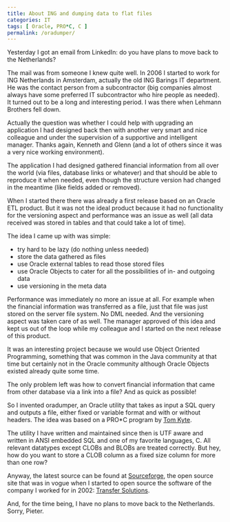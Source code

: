 ```yaml
---
title: About ING and dumping data to flat files
categories: IT
tags: [ Oracle, PRO*C, C ]
permalink: /oradumper/
---
```

Yesterday I got an email from LinkedIn: do you have plans to move back to the Netherlands?

<!--more-->

The mail was from someone I knew quite well. In 2006 I started to work for ING
Netherlands in Amsterdam, actually the old ING Barings IT department. He was
the contact person from a subcontractor (big companies almost always have some
preferred IT subcontractor who hire people as needed). It turned out to be a
long and interesting period. I was there when Lehmann Brothers fell down.

Actually the question was whether I could help with upgrading an
application I had designed back then with another very smart and nice
colleague and under the supervision of a supportive and intelligent
manager. Thanks again, Kenneth and Glenn (and a lot of others since it was a
very nice working environment).

The application I had designed gathered financial information from all over
the world (via files, database links or whatever) and that should be able to
reproduce it when needed, even though the structure version had changed in the
meantime (like fields added or removed).

When I started there there was already a first release based on an Oracle ETL
product. But it was not the ideal product because it had no functionality for
the versioning aspect and performance was an issue as well (all data received
was stored in tables and that could take a lot of time).

The idea I came up with was simple:
- try hard to be lazy (do nothing unless needed)
- store the data gathered as files
- use Oracle external tables to read those stored files
- use Oracle Objects to cater for all the possibilities of in- and outgoing data
- use versioning in the meta data

Performance was immediately no more an issue at all. For example when the
financial information was transferred as a file, just that file was just
stored on the server file system. No DML needed. And the versioning aspect was
taken care of as well. The manager approved of this idea and kept us out of
the loop while my colleague and I started on the next release of this product.

It was an interesting project because we would use Object Oriented
Programming, something that was common in the Java community at that time but
certainly not in the Oracle community although Oracle Objects existed already
quite some time.

The only problem left was how to convert financial information that came from other
database via a link into a file? And as quick as possible!

So I invented oradumper, an Oracle utility that takes as input a SQL query and
outputs a file, either fixed or variable format and with or without
headers. The idea was based on a PRO*C program by 
[Tom Kyte](https://asktom.oracle.com/pls/asktom/f?p=100:11:0::::P11_QUESTION_ID:459020243348).

The utility I have written and maintained since then is UTF aware and written
in ANSI embedded SQL and one of my favorite languages, C. All relevant
datatypes except CLOBs and BLOBs are treated correctly. But hey, how do you want
to store a CLOB column as a fixed size column for more than one row?

Anyway, the latest source can be found at
[Sourceforge](https://sourceforge.net/p/transferware/code/HEAD/tree/trunk/oradumper/),
the open source site that was in vogue when I started to open source the
software of the company I worked for in 2002: [Transfer
Solutions](https://www.transfer-solutions.com/).

And, for the time being, I have no plans to move back to the Netherlands. Sorry, Pieter.
